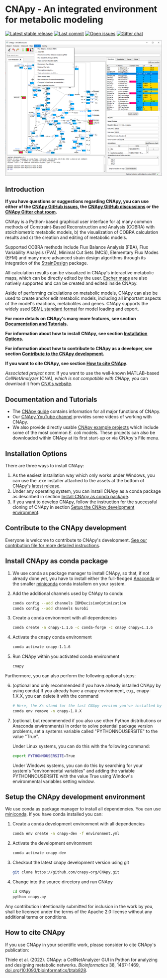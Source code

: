# CNApy - An integrated environment for metabolic modeling

[![Latest stable release](https://flat.badgen.net/github/release/cnapy-org/cnapy/stable)](https://github.com/cnapy-org/CNApy/releases/latest)
[![Last commit](https://flat.badgen.net/github/last-commit/cnapy-org/cnapy)](https://github.com/cnapy-org/CNApy/commits/master)
[![Open issues](https://flat.badgen.net/github/open-issues/cnapy-org/cnapy)](https://github.com/cnapy-org/CNApy/issues)
[![Gitter chat](https://flat.badgen.net/gitter/members/cnapy-org/community)](https://gitter.im/cnapy-org/community)

![CNApy screenshot](https://raw.githubusercontent.com/cnapy-org/CNApy/master/screenshot.png)

## Introduction

**If you have questions or suggestions regarding CNApy, you can use either of the [CNApy GitHub issues](https://github.com/cnapy-org/CNApy/issues), the [CNApy GitHub discussions](https://github.com/cnapy-org/CNApy/discussions) or the [CNApy Gitter chat room](https://gitter.im/cnapy-org/community).**

CNApy is a Python-based graphical user interface for a) many common methods of Constraint-Based Reconstruction and Analysis (COBRA) with stoichiometric metabolic models, b) the visualization of COBRA calculation results and c) the creation and editing of metabolic models.

Supported COBRA methods include Flux Balance Analysis (FBA), Flux Variability Analysis (FVA), Minimal Cut Sets (MCS), Elementary Flux Modes (EFM) and many more advanced strain design algorithms through its integration of the [StrainDesign](https://github.com/klamt-lab/straindesign) package.

All calculation results can be visualized in CNApy's interactive metabolic maps, which can be directly edited by the user. [Escher maps](https://escher.github.io/#/) are also natively supported and can be created and edited inside CNApy.

Aside of performing calculations on metabolic models, CNApy can also be used to create and/or edit metabolic models, including all important aspects of the model's reactions, metabolites and genes. CNApy supports the widely used [SBML standard format](https://sbml.org/) for model loading and export.

**For more details on CNApy's many more features, see section [Documentation and Tutorials](#documentation-and-tutorials).**

**For information about how to install CNApy, see section [Installation Options](#installation-options).**

**For information about how to contribute to CNApy as a developer, see section [Contribute to the CNApy development](#contribute-to-the-cnapy-development).**

**If you want to cite CNApy, see section [How to cite CNApy](#how-to-cite-cnapy).**

*Associated project note*: If you want to use the well-known MATLAB-based *CellNetAnalyzer* (CNA), *which is not compatible with CNApy*, you can download it from [CNA's website](https://www2.mpi-magdeburg.mpg.de/projects/cna/cna.html).

## Documentation and Tutorials

* The [CNApy guide](https://cnapy-org.github.io/CNApy-guide/) contains information for all major functions of CNApy.
* Our [CNApy YouTube channel](https://www.youtube.com/channel/UCRIXSdzs5WnBE3_uukuNMlg) provides some videos of working with CNApy.
* We also provide directly usable [CNApy example projects](https://github.com/cnapy-org/CNApy-projects/releases/latest) which include some of the most common *E. coli* models. These projects can also be downloaded within CNApy at its first start-up or via CNApy's File menu.

## Installation Options

There are three ways to install CNApy:

1. As the easiest installation way which only works under Windows, you can use the .exe installer attached to the assets at the bottom of [CNApy's latest release](https://github.com/cnapy-org/CNApy/releases/latest).
2. Under any operating system, you can install CNApy as a conda package as described in section [Install CNApy as conda package](#install-cnapy-as-conda-package).
3. If you want to develop CNApy, follow the instruction for the successful cloning of CNApy in section [Setup the CNApy development environment](#setup-the-cnapy-development-environment).

## Contribute to the CNApy development

Everyone is welcome to contribute to CNApy's development. [See our contribution file for more detailed instructions](https://github.com/cnapy-org/CNApy/blob/master/CONTRIBUTING.md).

## Install CNApy as conda package

1. We use conda as package manager to install CNApy, so that, if not already done yet, you have to install either the full-fledged [Anaconda](https://www.anaconda.com/) or the smaller [miniconda](https://docs.conda.io/en/latest/miniconda.html) conda installern on your system.

2. Add the additional channels used by CNApy to conda:

    ```sh
    conda config --add channels IBMDecisionOptimization
    conda config --add channels Gurobi
    ```

3. Create a conda environment with all dependencies

    ```sh
    conda create -n cnapy-1.1.6 -c conda-forge -c cnapy cnapy=1.1.6
    ```

4. Activate the cnapy conda environment

    ```sh
    conda activate cnapy-1.1.6
    ```

5. Run CNApy within you activated conda environment

    ```sh
    cnapy
    ```

Furthermore, you can also perform the following optional steps:

6. (optional and only recommended if you have already installed CNApy by using conda) If you already have a cnapy environment, e.g., cnapy-1.X.X, you can delete it with the command

    ```sh
    # Here, the Xs stand for the last CNApy version you've installed by using conda
    conda env remove -n cnapy-1.X.X
    ```

7. (optional, but recommended if you also use other Python distributions or Anaconda environments) In order to solve potential package version problems, set a systems variable called "PYTHONNOUSERSITE" to the value "True".

   Under Linux systems, you can do this with the following command:

   ```sh
   export PYTHONNOUSERSITE=True
   ```

   Under Windows systems, you can do this by searching for your system's "environmental variables" and adding
   the variable PYTHONNOUSERSITE with the value True using Window's environmental variables setting window.

## Setup the CNApy development environment

We use conda as package manager to install all dependencies. You can use [miniconda](https://docs.conda.io/en/latest/miniconda.html).
If you have conda installed you can:

1. Create a conda development environment with all dependencies

    ```sh
    conda env create -n cnapy-dev -f environment.yml
    ```

2. Activate the development environment

    ```sh
    conda activate cnapy-dev
    ```

3. Checkout the latest cnapy development version using git

    ```sh
    git clone https://github.com/cnapy-org/CNApy.git
    ```

4. Change into the source directory and run CNApy

    ```sh
    cd CNApy
    python cnapy.py
    ```

Any contribution intentionally submitted for inclusion in the work by you, shall be licensed under the terms of the Apache 2.0 license without any additional terms or conditions.

## How to cite CNApy

If you use CNApy in your scientific work, please consider to cite CNApy's publication:

Thiele et al. (2022). CNApy: a CellNetAnalyzer GUI in Python for analyzing and designing metabolic networks.
*Bioinformatics* 38, 1467-1469, [doi.org/10.1093/bioinformatics/btab828](https://doi.org/10.1093/bioinformatics/btab828).
